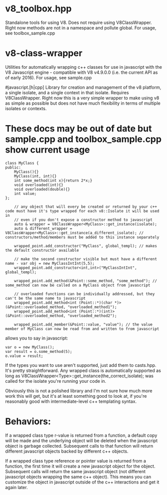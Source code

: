 # v8_toolbox.hpp
Standalone tools for using V8.  Does not require using V8ClassWrapper.  Right now methods are not in a namespace and pollute global.  For usage, see toolbox_sample.cpp

# v8-class-wrapper
Utilities for automatically wrapping c++ classes for use in javascript with the V8 Javascript engine - compatible with V8 v4.9.0.0 (i.e. the current API as of early 2016).  For usage, see sample.cpp

#javascript.[h|cpp]
Library for creation and management of the v8 platform, a single isolate, and a single context in that isolate.  Requires V8ClassWrapper.   Right now this is a very simple wrapper to make using v8 as simple as possible but does not have much flexibility in terms of multiple isolates or contexts.  

# These docs may be out of date but sample.cpp and toolbox_sample.cpp show current usage

```
class MyClass {
public: 
	MyClass(){}
	MyClass(int, int){}
	int some_method(int x){return 2*x;}
	void overloaded(int){}
	void overloaded(double){}
	int value;
};

	// any object that will every be created or returned by your c++ code must have it's type wrapped for each v8::Isolate it will be used in
	// even if you don't expose a constructor method to javascript
	auto & wrapper = V8ClassWrapper<MyClass>::get_instance(isolate);
	auto & different_wrapper = V8ClassWrapper<MyClass>::get_instance(a_different_isolate); // constructors/method/members must be added to this instance separately
	
	wrapped_point.add_constructor("MyClass", global_templ); // makes the default constructor available
	
	// make the second constructor visible but must have a different name - var obj = new MyClassIntInt(5,5);  
	wrapped_point.add_constructor<int,int>("MyClassIntInt", global_templ);
	
	wrapped_point.add_method(&Point::some_method, "some_method"); // some_method can now be called on a MyClass object from javascript
	
	// overloaded functions can be individually addressed, but they can't be the same name to javascript
	wrapped_point.add_method<int (Point::*)(char *)>(&Point::overloaded_method, "overloaded_method1");
	wrapped_point.add_method<int (Point::*)(int)>(&Point::overloaded_method, "overloaded_method2");
	
	wrapped_point.add_member(&Point::value, "value"); // the value member of MyClass can now be read from and written to from javascript
```

allows you to say in javascript:

```
var o = new MyClass();
var result = o.some_method(5);
o.value = result;
```
If the types you want to use aren't supported, just add them to casts.hpp.  It's pretty straightforward.  Any wrapped class is automatically supported as long as V8ClassWrapper\<Type\>::get_instance(the_correct_isolate); was called for the isolate you're running your code in.   

Obviously this is not a polished library and I'm not sure how much more work this will get, but it's at least something good to look at, if you're reasonably good with intermediate-level c++ templating syntax.


# Behaviors:
If a wrapped class type r-value is returned from a function, a default copy will be made and the underlying object will be deleted when the javascript object is garbage collected.
Subsequent calls to that function will return different javascript objects backed by different c++ objects.

If a wrapped class type reference or pointer value is returned from a function, the first time it will create a new javascript object for the object.   Subsequent calls will return the same javascript object (not different javascript objects wrapping the same c++ object).   This means you can customize the object in javascript outside of the c++ interactions and get it again later.


